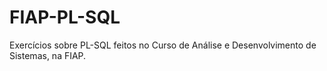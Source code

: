 # FIAP-PL-SQL
Exercícios sobre PL-SQL feitos no Curso de Análise e Desenvolvimento de Sistemas, na FIAP.
